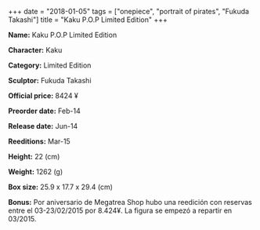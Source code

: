 +++
date = "2018-01-05"
tags = ["onepiece", "portrait of pirates", "Fukuda Takashi"]
title = "Kaku P.O.P Limited Edition"
+++

**Name:** Kaku P.O.P Limited Edition

**Character:** Kaku

**Category:** Limited Edition 

**Sculptor:** Fukuda Takashi

**Official price:** 8424 ¥

**Preorder date:** Feb-14

**Release date:** Jun-14

**Reeditions:** Mar-15

**Height:** 22 (cm)

**Weight:** 1262 (g)

**Box size:** 25.9 x 17.7 x 29.4 (cm)



**Bonus:** Por aniversario de Megatrea Shop hubo una reedición con reservas entre el 03-23/02/2015 por 8.424¥. La figura se empezó a repartir en 03/2015.
